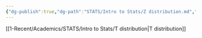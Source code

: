 ```yaml
---
{"dg-publish":true,"dg-path":"STATS/Intro to Stats/Z distribution.md","permalink":"/stats/intro-to-stats/z-distribution/","created":"2024-11-28T16:34:20.417-05:00","updated":"2025-07-07T17:21:02.530-04:00"}
---
```


 
[[1-Recent/Academics/STATS/Intro to Stats/T distribution\|T distribution]]